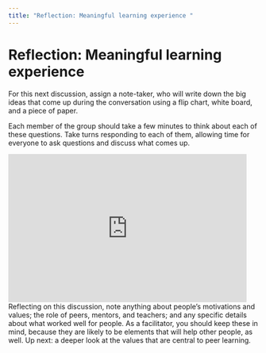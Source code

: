 ```yaml
---
title: "Reflection: Meaningful learning experience "
---
```

# Reflection: Meaningful learning experience 

For this next discussion, assign a note-taker, who will write down the big ideas that come up during the conversation using a flip chart, white board, and a piece of paper. 

Each member of the group should take a few minutes to think about each of these questions. Take turns responding to each of them, allowing time for everyone to ask questions and discuss what comes up.
<iframe src="https://docs.google.com/presentation/d/e/2PACX-1vTC7qJDbRjcoEohzKBwC39S13yJf-yRrzPlLue6_4uav7vd7ZTq__MWzcjvtYY9r3GnwQRFiw7ZHw2Y/embed?slide=id.g7e022b973a_0_15&start=false&loop=false&delayms=3000" frameborder="0" width="480" height="299" allowfullscreen="true" mozallowfullscreen="true" webkitallowfullscreen="true"></iframe>
Reflecting on this discussion, note anything about people’s motivations and values; the role of peers, mentors, and teachers; and any specific details about what worked well for people. As a facilitator, you should keep these in mind, because they are likely to be elements that will help other people, as well.
Up next: a deeper look at the values that are central to peer learning.

